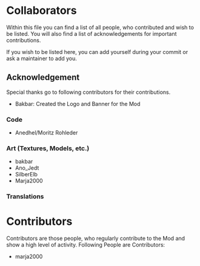 # Collaborators
Within this file you can find a list of all people, who contributed and wish to be listed.
You will also find a list of acknowledgements for important contributions.

If you wish to be listed here, you can add yourself during your commit or ask a maintainer to add you.

## Acknowledgement
Special thanks go to following contributors for their contributions.

- Bakbar: Created the Logo and Banner for the Mod

### Code
- Anedhel/Moritz Rohleder
  
### Art (Textures, Models, etc.)
- bakbar
- Ano_Jedt
- SilberElb
- Marja2000
  
### Translations

# Contributors
Contributors are those people, who regularly contribute to the Mod and show a high level of activity. Following People are Contributors:

- marja2000

